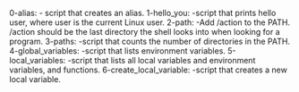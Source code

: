 0-alias:			- script that creates an alias.
1-hello_you:			-script that prints hello user, where user is the current Linux user.
2-path:				-Add /action to the PATH. /action should be the last directory the shell looks into when looking for a program.
3-paths:			-script that counts the number of directories in the PATH.
4-global_variables:		-script that lists environment variables.
5-local_variables:		-script that lists all local variables and environment variables, and functions.
6-create_local_variable:	-script that creates a new local variable.